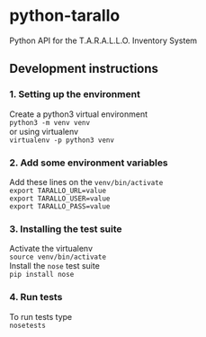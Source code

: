 # python-tarallo
Python API for the T.A.R.A.L.L.O. Inventory System

## Development instructions
### 1. Setting up the environment
Create a python3 virtual environment  
`python3 -m venv venv`  
or using virtualenv  
`virtualenv -p python3 venv`  
### 2. Add some environment variables
Add these lines on the `venv/bin/activate`  
`export TARALLO_URL=value`  
`export TARALLO_USER=value`  
`export TARALLO_PASS=value` 
### 3. Installing the test suite
Activate the virtualenv  
`source venv/bin/activate`  
Install the `nose` test suite  
`pip install nose`  
### 4. Run tests
To run tests type  
`nosetests`  

